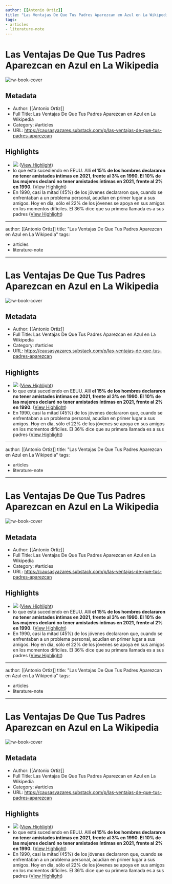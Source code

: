 ```yaml
---
author: [[Antonio Ortiz]]
title: "Las Ventajas De Que Tus Padres Aparezcan en Azul en La Wikipedia"
tags: 
- articles
- literature-note
---
```

# Las Ventajas De Que Tus Padres Aparezcan en Azul en La Wikipedia

![rw-book-cover](https://substackcdn.com/image/fetch/h_600,c_limit,f_auto,q_auto:good,fl_progressive:steep/https%3A%2F%2Fsubstack-post-media.s3.amazonaws.com%2Fpublic%2Fimages%2Fc3a85ef8-7b0c-492d-b611-e624e88a05f5_512x512.png)

## Metadata
- Author: [[Antonio Ortiz]]
- Full Title: Las Ventajas De Que Tus Padres Aparezcan en Azul en La Wikipedia
- Category: #articles
- URL: https://causasyazares.substack.com/p/las-ventajas-de-que-tus-padres-aparezcan

## Highlights
- ![](https://substackcdn.com/image/fetch/w_1456,c_limit,f_auto,q_auto:good,fl_progressive:steep/https%3A%2F%2Fsubstack-post-media.s3.amazonaws.com%2Fpublic%2Fimages%2F7e53e9a0-ba0b-4ec4-9b2c-c732ae3889ce_1861x802.png) ([View Highlight](https://read.readwise.io/read/01gqcg0837r24arz0vs48dp0mg))
- lo que está sucediendo en EEUU. Allí **el 15% de los hombres declararon no tener amistades íntimas en 2021, frente al 3% en 1990. El 10% de las mujeres declaró no tener amistades íntimas en 2021, frente al 2% en 1990**. ([View Highlight](https://read.readwise.io/read/01gqcg5mzfwsgqfwjk5d34c5a1))
- En 1990, casi la mitad (45%) de los jóvenes declararon que, cuando se enfrentaban a un problema personal, acudían en primer lugar a sus amigos. Hoy en día, sólo el 22% de los jóvenes se apoya en sus amigos en los momentos difíciles. El 36% dice que su primera llamada es a sus padres ([View Highlight](https://read.readwise.io/read/01gqcg6d8rs6n1w0vdqwj77ee4))
---
author: [[Antonio Ortiz]]
title: "Las Ventajas De Que Tus Padres Aparezcan en Azul en La Wikipedia"
tags: 
- articles
- literature-note
---
# Las Ventajas De Que Tus Padres Aparezcan en Azul en La Wikipedia

![rw-book-cover](https://substackcdn.com/image/fetch/h_600,c_limit,f_auto,q_auto:good,fl_progressive:steep/https%3A%2F%2Fsubstack-post-media.s3.amazonaws.com%2Fpublic%2Fimages%2Fc3a85ef8-7b0c-492d-b611-e624e88a05f5_512x512.png)

## Metadata
- Author: [[Antonio Ortiz]]
- Full Title: Las Ventajas De Que Tus Padres Aparezcan en Azul en La Wikipedia
- Category: #articles
- URL: https://causasyazares.substack.com/p/las-ventajas-de-que-tus-padres-aparezcan

## Highlights
- ![](https://substackcdn.com/image/fetch/w_1456,c_limit,f_auto,q_auto:good,fl_progressive:steep/https%3A%2F%2Fsubstack-post-media.s3.amazonaws.com%2Fpublic%2Fimages%2F7e53e9a0-ba0b-4ec4-9b2c-c732ae3889ce_1861x802.png) ([View Highlight](https://read.readwise.io/read/01gqcg0837r24arz0vs48dp0mg))
- lo que está sucediendo en EEUU. Allí **el 15% de los hombres declararon no tener amistades íntimas en 2021, frente al 3% en 1990. El 10% de las mujeres declaró no tener amistades íntimas en 2021, frente al 2% en 1990**. ([View Highlight](https://read.readwise.io/read/01gqcg5mzfwsgqfwjk5d34c5a1))
- En 1990, casi la mitad (45%) de los jóvenes declararon que, cuando se enfrentaban a un problema personal, acudían en primer lugar a sus amigos. Hoy en día, sólo el 22% de los jóvenes se apoya en sus amigos en los momentos difíciles. El 36% dice que su primera llamada es a sus padres ([View Highlight](https://read.readwise.io/read/01gqcg6d8rs6n1w0vdqwj77ee4))
---
author: [[Antonio Ortiz]]
title: "Las Ventajas De Que Tus Padres Aparezcan en Azul en La Wikipedia"
tags: 
- articles
- literature-note
---
# Las Ventajas De Que Tus Padres Aparezcan en Azul en La Wikipedia

![rw-book-cover](https://substackcdn.com/image/fetch/h_600,c_limit,f_auto,q_auto:good,fl_progressive:steep/https%3A%2F%2Fsubstack-post-media.s3.amazonaws.com%2Fpublic%2Fimages%2Fc3a85ef8-7b0c-492d-b611-e624e88a05f5_512x512.png)

## Metadata
- Author: [[Antonio Ortiz]]
- Full Title: Las Ventajas De Que Tus Padres Aparezcan en Azul en La Wikipedia
- Category: #articles
- URL: https://causasyazares.substack.com/p/las-ventajas-de-que-tus-padres-aparezcan

## Highlights
- ![](https://substackcdn.com/image/fetch/w_1456,c_limit,f_auto,q_auto:good,fl_progressive:steep/https%3A%2F%2Fsubstack-post-media.s3.amazonaws.com%2Fpublic%2Fimages%2F7e53e9a0-ba0b-4ec4-9b2c-c732ae3889ce_1861x802.png) ([View Highlight](https://read.readwise.io/read/01gqcg0837r24arz0vs48dp0mg))
- lo que está sucediendo en EEUU. Allí **el 15% de los hombres declararon no tener amistades íntimas en 2021, frente al 3% en 1990. El 10% de las mujeres declaró no tener amistades íntimas en 2021, frente al 2% en 1990**. ([View Highlight](https://read.readwise.io/read/01gqcg5mzfwsgqfwjk5d34c5a1))
- En 1990, casi la mitad (45%) de los jóvenes declararon que, cuando se enfrentaban a un problema personal, acudían en primer lugar a sus amigos. Hoy en día, sólo el 22% de los jóvenes se apoya en sus amigos en los momentos difíciles. El 36% dice que su primera llamada es a sus padres ([View Highlight](https://read.readwise.io/read/01gqcg6d8rs6n1w0vdqwj77ee4))
---
author: [[Antonio Ortiz]]
title: "Las Ventajas De Que Tus Padres Aparezcan en Azul en La Wikipedia"
tags: 
- articles
- literature-note
---
# Las Ventajas De Que Tus Padres Aparezcan en Azul en La Wikipedia

![rw-book-cover](https://substackcdn.com/image/fetch/h_600,c_limit,f_auto,q_auto:good,fl_progressive:steep/https%3A%2F%2Fsubstack-post-media.s3.amazonaws.com%2Fpublic%2Fimages%2Fc3a85ef8-7b0c-492d-b611-e624e88a05f5_512x512.png)

## Metadata
- Author: [[Antonio Ortiz]]
- Full Title: Las Ventajas De Que Tus Padres Aparezcan en Azul en La Wikipedia
- Category: #articles
- URL: https://causasyazares.substack.com/p/las-ventajas-de-que-tus-padres-aparezcan

## Highlights
- ![](https://substackcdn.com/image/fetch/w_1456,c_limit,f_auto,q_auto:good,fl_progressive:steep/https%3A%2F%2Fsubstack-post-media.s3.amazonaws.com%2Fpublic%2Fimages%2F7e53e9a0-ba0b-4ec4-9b2c-c732ae3889ce_1861x802.png) ([View Highlight](https://read.readwise.io/read/01gqcg0837r24arz0vs48dp0mg))
- lo que está sucediendo en EEUU. Allí **el 15% de los hombres declararon no tener amistades íntimas en 2021, frente al 3% en 1990. El 10% de las mujeres declaró no tener amistades íntimas en 2021, frente al 2% en 1990**. ([View Highlight](https://read.readwise.io/read/01gqcg5mzfwsgqfwjk5d34c5a1))
- En 1990, casi la mitad (45%) de los jóvenes declararon que, cuando se enfrentaban a un problema personal, acudían en primer lugar a sus amigos. Hoy en día, sólo el 22% de los jóvenes se apoya en sus amigos en los momentos difíciles. El 36% dice que su primera llamada es a sus padres ([View Highlight](https://read.readwise.io/read/01gqcg6d8rs6n1w0vdqwj77ee4))
